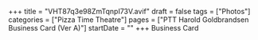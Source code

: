+++
title = "VHT87q3e98ZmTqnpI73V.avif"
draft = false
tags = ["Photos"]
categories = ["Pizza Time Theatre"]
pages = ["PTT Harold Goldbrandsen Business Card (Ver A)"]
startDate = ""
+++
Business Card
